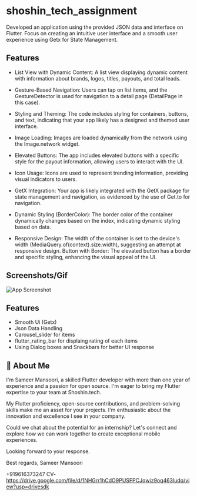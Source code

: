 
# shoshin_tech_assignment

Developed an application using the provided JSON data and interface on Flutter. Focus on creating an
intuitive user interface and a smooth user experience using Getx for State Management.




## Features

- List View with Dynamic Content:
   A list view displaying dynamic content with information about brands, logos, titles, payouts, and total leads.

- Gesture-Based Navigation:
   Users can tap on list items, and the GestureDetector is used for navigation to a detail page (DetailPage in this case).

- Styling and Theming:
   The code includes styling for containers, buttons, and text, indicating that your app likely has a designed and themed user interface.

- Image Loading:
   Images are loaded dynamically from the network using the Image.network widget.

- Elevated Buttons:
   The app includes elevated buttons with a specific style for the payout information, allowing users to interact with the UI.

- Icon Usage:
   Icons are used to represent trending information, providing visual indicators to users.

- GetX Integration:
   Your app is likely integrated with the GetX package for state management and navigation, as evidenced by the use of Get.to for navigation.

- Dynamic Styling (BorderColor):
   The border color of the container dynamically changes based on the index, indicating dynamic styling based on data.

- Responsive Design:
   The width of the container is set to the device's width (MediaQuery.of(context).size.width), suggesting an attempt at responsive design.
   Button with Border:
    The elevated button has a border and specific styling, enhancing the visual appeal of the UI.


## Screenshots/Gif

![App Screenshot](https://github.com/sameermansoori1/Shoshin_Tech_assignment/assets/88525320/607ff859-24c5-4f04-ae0e-62277301b5f8)

## Features

- Smooth Ui (Getx)
- Json Data Handling
- Carousel_slider for items
- flutter_rating_bar for displaing rating of each items
- Using Dialog boxes and Snackbars for better UI response


## 🚀 About Me
I'm Sameer Mansoori, a skilled Flutter developer with more than one year of experience and a passion for open source. I'm eager to bring my Flutter expertise to your team at Shoshin.tech.

My Flutter proficiency, open-source contributions, and problem-solving skills make me an asset for your projects. I'm enthusiastic about the innovation and excellence I see in your company.

Could we chat about the potential for an internship? Let's connect and explore how we can work together to create exceptional mobile experiences.

Looking forward to your response.

Best regards,
Sameer Mansoori

+919616373247
CV- https://drive.google.com/file/d/1NHGrr1hCdO9PUSFPCJqwiz9oq463ludq/view?usp=drivesdk